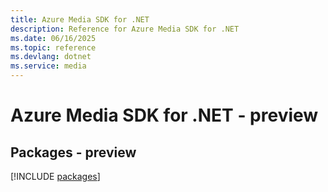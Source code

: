 ```yaml
---
title: Azure Media SDK for .NET
description: Reference for Azure Media SDK for .NET
ms.date: 06/16/2025
ms.topic: reference
ms.devlang: dotnet
ms.service: media
---
```

# Azure Media SDK for .NET - preview
## Packages - preview
[!INCLUDE [packages](media-index.md)]